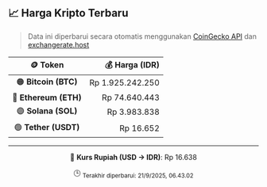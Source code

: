 

<!-- HARGA_KRIPTO -->
## 📈 Harga Kripto Terbaru

> Data ini diperbarui secara otomatis menggunakan [CoinGecko API](https://www.coingecko.com/) dan [exchangerate.host](https://exchangerate.host/)

<div align="center">

| 🪙 Token | 💰 Harga (IDR) |
|:------:|---------------:|
| 🟠 **Bitcoin (BTC)**   | Rp 1.925.242.250 |
| 🔵 **Ethereum (ETH)**  | Rp 74.640.443 |
| 🟣 **Solana (SOL)**    | Rp 3.983.838 |
| 🟢 **Tether (USDT)**   | Rp 16.652 |

---

💱 **Kurs Rupiah (USD → IDR)**: Rp 16.638

🕒 <sub>Terakhir diperbarui: 21/9/2025, 06.43.02</sub>

</div>
<!-- /HARGA_KRIPTO -->